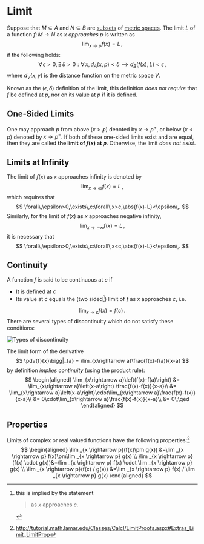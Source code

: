 Limit
=====
Suppose that $M\subseteq A$ and $N\subseteq B$ are [subsets](set.md) of [metric spaces](https://en.wikipedia.org/wiki/Metric_space). The limit $L$ of a function $f\colon M\rightarrow N$ as $x$ *approaches* $p$ is written as 
$$
\lim_{x\rightarrow p}f(x) = L\,,
$$
if the following holds:
$$
\forall\,\epsilon>0,\exists\,\delta > 0 : \forall\,x , d_A(x,p) < \delta \implies d_B(f(x),L) < \epsilon \,,
$$
where $d_V(x,y)$ is the distance function on the metric space $V$.

Known as the $(\epsilon,\delta)$ definition of the limit, this definition *does not require* that $f$ be defined at $p$, nor on its value at $p$ if it is defined.
<!-- If we don't specify a one-sided limit x\rightarrow p^+, then by the definition above |x-p| we will have the (two-sided) limit of f at p. -->

One-Sided Limits
----------------
One may approach $p$ from above ($x>p$) denoted by $x\rightarrow p^+$, or below ($x<p$) denoted by $x\rightarrow p^-$. If both of these one-sided limits exist and are equal, then they are called **the limit of $f(x)$ at $p$**. Otherwise, the limit *does not exist*. 

Limits at Infinity
------------------
The limit of $f(x)$ as $x$ approaches infinity is denoted by
$$
\lim_{x\rightarrow\infty}f(x)=L\,,
$$
which requires that
$$
\forall\,\epsilon>0,\exists\,c:\forall\,x>c,\abs{f(x)-L}<\epsilon\,.
$$
Similarly, for the limit of $f(x)$ as $x$ approaches negative infinity, 
$$
\lim_{x\rightarrow-\infty}f(x)=L\,,
$$
it is necessary that
$$
\forall\,\epsilon>0,\exists\,c:\forall\,x<c,\abs{f(x)-L}<\epsilon\,.
$$

Continuity
----------
A function $f$ is said to be continuous at $c$ if 
* It is defined at $c$ 
* Its value at $c$ equals the (two sided[^implied]) limit of $f$ as $x$ approaches $c$, i.e.

$$
\lim_{x\rightarrow c} f(x) = f(c)\,.
$$
There are several types of discontinuity which do not satisfy these conditions:

![Types of discontinuity](https://schoolbag.info/mathematics/ap_calculus/ap_calculus.files/image262.jpg)

The limit form of the derivative
$$
\pdv{f}{x}\bigg|_{a} = \lim_{x\rightarrow a}\frac{f(x)-f(a)}{x-a}
$$
by definition *implies continuity* (using the product rule):
$$
\begin{aligned}
\lim_{x\rightarrow a}\left(f(x)-f(a)\right) 
&= \lim_{x\rightarrow a}\left(x-a\right) \frac{f(x)-f(x)}{x-a}\\
&= \lim_{x\rightarrow a}\left(x-a\right)\cdot\lim_{x\rightarrow a}\frac{f(x)-f(x)}{x-a}\\
&= 0\cdot\lim_{x\rightarrow a}\frac{f(x)-f(x)}{x-a}\\
&= 0\;\qed
\end{aligned}
$$

Properties
----------
Limits of complex or real valued functions have the following properties:[^proofs]
$$
\begin{aligned} \lim _{x \rightarrow p}(f(x)\pm g(x)) &=\lim _{x \rightarrow p} f(x)\pm\lim _{x \rightarrow p} g(x) \\ 
\lim _{x \rightarrow p} (f(x) \cdot g(x))&=\lim _{x \rightarrow p} f(x) \cdot \lim _{x \rightarrow p} g(x) \\ 
\lim _{x \rightarrow p}(f(x) / g(x)) &=\lim _{x \rightarrow p} f(x) / \lim _{x \rightarrow p} g(x) \end{aligned}
$$
[^proofs]: http://tutorial.math.lamar.edu/Classes/CalcI/LimitProofs.aspx#Extras_Limit_LimitProp
[^implied]: this is implied by the statement
    > as $x$ approaches $c$.

<!-- TODO mention squeeze theorem -->